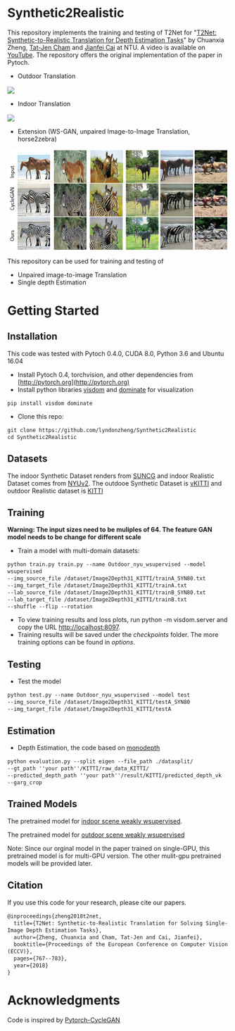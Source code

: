# Synthetic2Realistic
This repository implements the training and testing of T2Net for "[T2Net: Synthetic-to-Realistic Translation for Depth Estimation Tasks](https://arxiv.org/abs/1808.01454)" by Chuanxia Zheng, [Tat-Jen Cham](http://www.ntu.edu.sg/home/astjcham/) and [Jianfei Cai](http://www.ntu.edu.sg/home/asjfcai/) at NTU. A video is available on [YouTube](https://youtu.be/B6lOToIk0xY). The repository offers the original implementation of the paper in Pytoch.

- Outdoor Translation

<img src='Image/image2depth_outdoor.gif' align="center">

- Indoor Translation

<img src='Image/image2depth_syn2real_indoor.jpg' align="center">

- Extension (WS-GAN, unpaired Image-to-Image Translation, horse2zebra)

<img src='Image/horse2zebra.png' align="center">

This repository can be used for training and testing of
- Unpaired image-to-image Translation
- Single depth Estimation

# Getting Started
## Installation
This code was tested with Pytoch 0.4.0, CUDA 8.0, Python 3.6 and Ubuntu 16.04
- Install Pytoch 0.4, torchvision, and other dependencies from [http://pytorch.org](http://pytorch.org)
- Install python libraries [visdom](https://github.com/facebookresearch/visdom) and [dominate](https://github.com/Knio/dominate) for visualization

```
pip install visdom dominate
```
- Clone this repo:

```
git clone https://github.com/lyndonzheng/Synthetic2Realistic
cd Synthetic2Realistic
```

## Datasets
The indoor Synthetic Dataset renders from [SUNCG](http://suncg.cs.princeton.edu/) and indoor Realistic Dataset comes from [NYUv2](https://cs.nyu.edu/~silberman/datasets/nyu_depth_v2.html).
The outdooe Synthetic Dataset is [vKITTI](http://www.europe.naverlabs.com/Research/Computer-Vision/Proxy-Virtual-Worlds) and outdoor Realistic dataset is [KITTI](http://www.cvlibs.net/datasets/kitti/)

## Training
**Warning: The input sizes need to be muliples of 64. The feature GAN model needs to be change for different scale**

- Train a model with multi-domain datasets:

```
python train.py train.py --name Outdoor_nyu_wsupervised --model wsupervised
--img_source_file /dataset/Image2Depth31_KITTI/trainA_SYN80.txt
--img_target_file /dataset/Image2Depth31_KITTI/trainA.txt
--lab_source_file /dataset/Image2Depth31_KITTI/trainB_SYN80.txt
--lab_target_file /dataset/Image2Depth31_KITTI/trainB.txt
--shuffle --flip --rotation
```

- To view training results and loss plots, run python -m visdom.server and copy the URL [http://localhost:8097](http://localhost:8097).
- Training results will be saved under the *checkpoints* folder. The more training options can be found in *options*.

## Testing
- Test the model

```
python test.py --name Outdoor_nyu_wsupervised --model test
--img_source_file /dataset/Image2Depth31_KITTI/testA_SYN80
--img_target_file /dataset/Image2Depth31_KITTI/testA
```

## Estimation
- Depth Estimation, the code based on [monodepth](https://github.com/mrharicot/monodepth)
```
python evaluation.py --split eigen --file_path ./datasplit/
--gt_path ''your path''/KITTI/raw_data_KITTI/
--predicted_depth_path ''your path''/result/KITTI/predicted_depth_vk
--garg_crop
```

## Trained Models

The pretrained model for [indoor scene weakly wsupervised](https://drive.google.com/drive/folders/197clhZvX8zHQxZXkkBasrx4SUKyUzscT?usp=sharing).

The pretrained model for [outdoor scene weakly wsupervised](https://drive.google.com/open?id=1jHrIPP1PsVl6P5zJpZ5VQZB07YHdW-cT)

Note: Since our orginal model in the paper trained on single-GPU, this pretrained model is for multi-GPU version. The other mulit-gpu pretrained models will be provided later.

## Citation
If you use this code for your research, please cite our papers.
```
@inproceedings{zheng2018t2net,
  title={T2Net: Synthetic-to-Realistic Translation for Solving Single-Image Depth Estimation Tasks},
  author={Zheng, Chuanxia and Cham, Tat-Jen and Cai, Jianfei},
  booktitle={Proceedings of the European Conference on Computer Vision (ECCV)},
  pages={767--783},
  year={2018}
}

```

# Acknowledgments
Code is inspired by [Pytorch-CycleGAN](https://github.com/junyanz/pytorch-CycleGAN-and-pix2pix)
